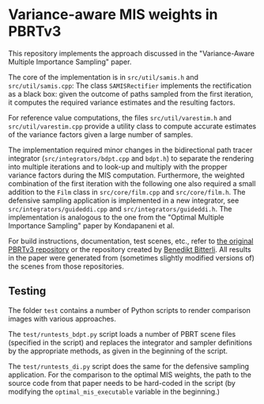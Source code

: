 Variance-aware MIS weights in PBRTv3
===================================================

This repository implements the approach discussed in the
"Variance-Aware Multiple Importance Sampling" paper.

The core of the implementation is in `src/util/samis.h` and `src/util/samis.cpp`:
The class `SAMISRectifier` implements the rectification as a black box: given the outcome of paths
sampled from the first iteration, it computes the required variance estimates and the resulting factors.

For reference value computations, the files `src/util/varestim.h` and `src/util/varestim.cpp` provide a utility
class to compute accurate estimates of the variance factors given a large number of samples.

The implementation required minor changes in the bidirectional path tracer integrator
(`src/integrators/bdpt.cpp` and `bdpt.h`) to separate the rendering into multiple iterations
and to look-up and multiply with the propper variance factors during the MIS computation.
Furthermore, the weighted combination of the first iteration with the following one also
required a small addition to the `Film` class in `src/core/film.cpp` and `src/core/film.h`.
The defensive sampling application is implemented in a new integrator, see `src/integrators/guideddi.cpp` and
`src/integrators/guideddi.h`. The implementation is analogous to the one from the "Optimal Multiple Importance Sampling"
paper by Kondapaneni et al.

For build instructions, documentation, test scenes, etc., refer to [the original PBRTv3 repository](https://github.com/mmp/pbrt-v3/)
or the repository created by [Benedikt Bitterli](https://benedikt-bitterli.me/resources/).
All results in the paper were generated from (sometimes slightly modified versions of) the scenes from those repositories.

Testing
---------

The folder `test` contains a number of Python scripts to render comparison images with various approaches.

The `test/runtests_bdpt.py` script loads a number of PBRT scene files (specified in the script) and replaces
the integrator and sampler definitions by the appropriate methods, as given in the beginning of the script.

The `test/runtests_di.py` script does the same for the defensive sampling application. For the comparison to the
optimal MIS weights, the path to the source code from that paper needs to be hard-coded in the script (by modifying
the `optimal_mis_executable` variable in the beginning.)
